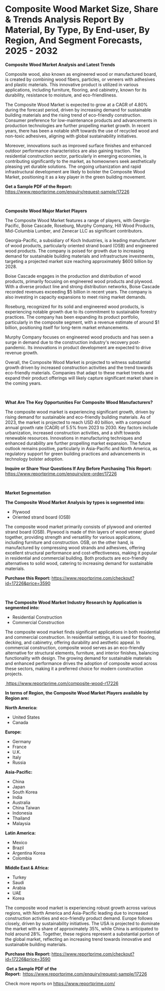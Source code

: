 <p><h1>Composite Wood Market Size, Share & Trends Analysis Report By Material, By Type, By End-user, By Region, And Segment Forecasts, 2025 - 2032</h1></p><p><strong>Composite Wood Market Analysis and Latest Trends</strong></p>
<p><p>Composite wood, also known as engineered wood or manufactured board, is created by combining wood fibers, particles, or veneers with adhesives and plastic materials. This innovative product is utilized in various applications, including furniture, flooring, and cabinetry, known for its durability, resistance to moisture, and eco-friendliness.</p><p>The Composite Wood Market is expected to grow at a CAGR of 4.80% during the forecast period, driven by increasing demand for sustainable building materials and the rising trend of eco-friendly construction. Consumer preference for low-maintenance products and advancements in production technologies are further propelling market growth. In recent years, there has been a notable shift towards the use of recycled wood and non-toxic adhesives, aligning with global sustainability initiatives.</p><p>Moreover, innovations such as improved surface finishes and enhanced outdoor performance characteristics are also gaining traction. The residential construction sector, particularly in emerging economies, is contributing significantly to the market, as homeowners seek aesthetically pleasing yet durable solutions. The ongoing urbanization and rapid infrastructural development are likely to bolster the Composite Wood Market, positioning it as a key player in the green building movement.</p></p>
<p><strong>Get a Sample PDF of the Report:&nbsp;</strong> <a href="https://www.reportprime.com/enquiry/request-sample/17226?utm_campaign=2209&utm_medium=2&utm_source=Github&utm_content=ia&utm_term=18032025&utm_id=composite-wood">https://www.reportprime.com/enquiry/request-sample/17226</a></p>
<p>&nbsp;</p>
<p><strong>Composite Wood Major Market Players</strong></p>
<p><p>The Composite Wood Market features a range of players, with Georgia-Pacific, Boise Cascade, Roseburg, Murphy Company, Hill Wood Products, Mid-Columbia Lumber, and Zenecar LLC as significant contributors. </p><p>Georgia-Pacific, a subsidiary of Koch Industries, is a leading manufacturer of wood products, particularly oriented strand board (OSB) and engineered wood products. The company is poised for growth due to increasing demand for sustainable building materials and infrastructure investments, targeting a projected market size reaching approximately $600 billion by 2028.</p><p>Boise Cascade engages in the production and distribution of wood products, primarily focusing on engineered wood products and plywood. With a diverse product line and strong distribution networks, Boise Cascade recorded revenues exceeding $5 billion in recent years. The company is also investing in capacity expansions to meet rising market demands.</p><p>Roseburg, recognized for its solid and engineered wood products, is experiencing notable growth due to its commitment to sustainable forestry practices. The company has been expanding its product portfolio, particularly in the composite segment, with a revenue estimate of around $1 billion, positioning itself for long-term market enhancements.</p><p>Murphy Company focuses on engineered wood products and has seen a surge in demand due to the construction industry's recovery post-pandemic. Its innovations in product development are expected to drive revenue growth. </p><p>Overall, the Composite Wood Market is projected to witness substantial growth driven by increased construction activities and the trend towards eco-friendly materials. Companies that adapt to these market trends and expand their product offerings will likely capture significant market share in the coming years.</p></p>
<p>&nbsp;</p>
<p><strong>What Are The Key Opportunities For Composite Wood Manufacturers?</strong></p>
<p><p>The composite wood market is experiencing significant growth, driven by rising demand for sustainable and eco-friendly building materials. As of 2023, the market is projected to reach USD 40 billion, with a compound annual growth rate (CAGR) of 5.5% from 2023 to 2030. Key factors include urbanization, increased construction activities, and a shift towards renewable resources. Innovations in manufacturing techniques and enhanced durability are further propelling market expansion. The future outlook remains positive, particularly in Asia-Pacific and North America, as regulatory support for green building practices and advancements in technology bolster adoption.</p></p>
<p><strong>Inquire or Share Your Questions If Any Before Purchasing This Report:</strong> <a href="https://www.reportprime.com/enquiry/pre-order/17226?utm_campaign=2209&utm_medium=2&utm_source=Github&utm_content=ia&utm_term=18032025&utm_id=composite-wood">https://www.reportprime.com/enquiry/pre-order/17226</a></p>
<p>&nbsp;</p>
<p><strong>Market Segmentation</strong></p>
<p><strong>The Composite Wood Market Analysis by types is segmented into:</strong></p>
<p><ul><li>Plywood</li><li>Oriented strand board (OSB)</li></ul></p>
<p><p>The composite wood market primarily consists of plywood and oriented strand board (OSB). Plywood is made of thin layers of wood veneer glued together, providing strength and versatility for various applications, including furniture and construction. OSB, on the other hand, is manufactured by compressing wood strands and adhesives, offering excellent structural performance and cost-effectiveness, making it popular in residential and commercial building. Both products are eco-friendly alternatives to solid wood, catering to increasing demand for sustainable materials.</p></p>
<p><strong>Purchase this Report:&nbsp;</strong><a href="https://www.reportprime.com/checkout?id=17226&price=3590&utm_campaign=2209&utm_medium=2&utm_source=Github&utm_content=ia&utm_term=18032025&utm_id=composite-wood">https://www.reportprime.com/checkout?id=17226&price=3590</a></p>
<p>&nbsp;</p>
<p><strong>The Composite Wood Market Industry Research by Application is segmented into:</strong></p>
<p><ul><li>Residential Construction</li><li>Commercial Construction</li></ul></p>
<p><p>The composite wood market finds significant applications in both residential and commercial construction. In residential settings, it is used for flooring, decking, and cabinetry, offering durability and aesthetic appeal. In commercial construction, composite wood serves as an eco-friendly alternative for structural elements, furniture, and interior finishes, balancing functionality with design. The growing demand for sustainable materials and enhanced performance drives the adoption of composite wood across these sectors, making it a preferred choice for modern construction projects.</p></p>
<p><a href="https://www.reportprime.com/composite-wood-r17226?utm_campaign=2209&utm_medium=2&utm_source=Github&utm_content=ia&utm_term=18032025&utm_id=composite-wood">&nbsp;https://www.reportprime.com/composite-wood-r17226</a></p>
<p><strong>In terms of Region, the Composite Wood Market Players available by Region are:</strong></p>
<p>
    <p> <strong> North America: </strong>
        <ul>
            <li>United States</li>
            <li>Canada</li>
        </ul>
        </p> 
    <p> <strong> Europe: </strong>
        <ul>
            <li>Germany</li>
            <li>France</li>
            <li>U.K.</li>
            <li>Italy</li>
            <li>Russia</li>
        </ul>
        </p> 
    <p> <strong> Asia-Pacific: </strong>
        <ul>
            <li>China</li>
            <li>Japan</li>
            <li>South Korea</li>
            <li>India</li>
            <li>Australia</li>
            <li>China Taiwan</li>
            <li>Indonesia</li>
            <li>Thailand</li>
            <li>Malaysia</li>
        </ul>
        </p> 
    <p> <strong> Latin America: </strong>
        <ul>
            <li>Mexico</li>
            <li>Brazil</li>
            <li>Argentina Korea</li>
            <li>Colombia</li>
        </ul>
        </p> 
    <p> <strong> Middle East & Africa: </strong>
        <ul>
            <li>Turkey</li>
            <li>Saudi</li>
            <li>Arabia</li>
            <li>UAE</li>
            <li>Korea</li>
        </ul>
    </p>
    </p>
<p><p>The composite wood market is experiencing robust growth across various regions, with North America and Asia-Pacific leading due to increased construction activities and eco-friendly product demand. Europe follows closely, driven by sustainability initiatives. The USA is projected to dominate the market with a share of approximately 35%, while China is anticipated to hold around 28%. Together, these regions represent a substantial portion of the global market, reflecting an increasing trend towards innovative and sustainable building materials.</p></p>
<p><strong>Purchase this Report: </strong><a href="https://www.reportprime.com/checkout?id=17226&price=3590&utm_campaign=2209&utm_medium=2&utm_source=Github&utm_content=ia&utm_term=18032025&utm_id=composite-wood">https://www.reportprime.com/checkout?id=17226&price=3590</a></p>
<p>&nbsp;<strong>Get a Sample PDF of the Report:&nbsp;&nbsp;</strong><a href="https://www.reportprime.com/enquiry/request-sample/17226?utm_campaign=2209&utm_medium=2&utm_source=Github&utm_content=ia&utm_term=18032025&utm_id=composite-wood">https://www.reportprime.com/enquiry/request-sample/17226</a></p>
<p><strong></strong></p>
<p>Check more reports on <a href="https://www.reportprime.com/?utm_campaign=2209&utm_medium=2&utm_source=Github&utm_content=ia&utm_term=18032025&utm_id=composite-wood">https://www.reportprime.com/</a></p>